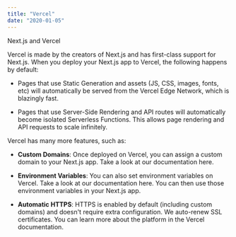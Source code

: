 ```yaml
---
title: "Vercel"
date: "2020-01-05"
---
```


Next.js and Vercel

Vercel is made by the creators of Next.js and has first-class support for Next.js. When you deploy your Next.js app to Vercel, the following happens by default:

- Pages that use Static Generation and assets (JS, CSS, images, fonts, etc) will automatically be served from the Vercel Edge Network, which is blazingly fast.

- Pages that use Server-Side Rendering and API routes will automatically become isolated Serverless Functions. This allows page rendering and API requests to scale infinitely.

Vercel has many more features, such as:

- **Custom Domains**: Once deployed on Vercel, you can assign a custom domain to your Next.js app. Take a look at our documentation here.

- **Environment Variables**: You can also set environment variables on Vercel. Take a look at our documentation here. You can then use those environment variables in your Next.js app.
- **Automatic HTTPS**: HTTPS is enabled by default (including custom domains) and doesn't require extra configuration. We auto-renew SSL certificates.
  You can learn more about the platform in the Vercel documentation.
